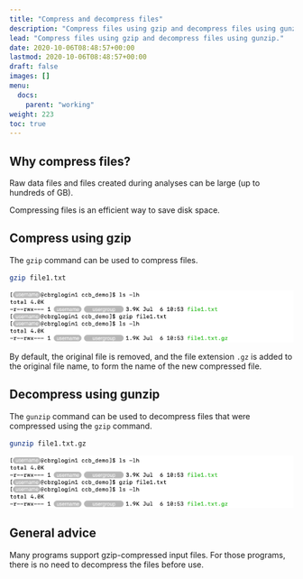 ```yaml
---
title: "Compress and decompress files"
description: "Compress files using gzip and decompress files using gunzip."
lead: "Compress files using gzip and decompress files using gunzip."
date: 2020-10-06T08:48:57+00:00
lastmod: 2020-10-06T08:48:57+00:00
draft: false
images: []
menu:
  docs:
    parent: "working"
weight: 223
toc: true
---
```


## Why compress files?

Raw data files and files created during analyses can be large (up to hundreds of GB).

Compressing files is an efficient way to save disk space.

## Compress using gzip

The `gzip` command can be used to compress files.

```bash
gzip file1.txt
```

![Compressing a file using the 'gzip' command.](gzip.png)

By default, the original file is removed, and the file extension `.gz`
is added to the original file name, to form the name of the new
compressed file.

## Decompress using gunzip

The `gunzip` command can be used to decompress files that were compressed
using the `gzip` command.

```bash
gunzip file1.txt.gz
```

![Decompressing a file using the 'gunzip' command.](gzip.png)

## General advice

Many programs support gzip-compressed input files.
For those programs, there is no need to decompress the files before use.


<!-- Link definitions -->
